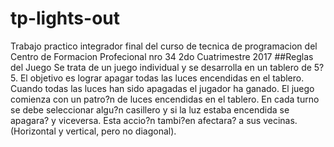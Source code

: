 # tp-lights-out
Trabajo practico integrador final del curso de tecnica de programacion del Centro de Formacion Profecional nro 34 2do Cuatrimestre 2017
##Reglas del Juego
Se trata de un juego individual y se desarrolla en un tablero de 5?5. El objetivo es lograr apagar todas las luces encendidas en el tablero. Cuando todas las luces han sido apagadas el jugador ha ganado.
El juego comienza con un patro?n de luces encendidas en el tablero. En cada turno se debe seleccionar algu?n casillero y si la luz estaba encendida se apagara? y viceversa. Esta accio?n tambi?en afectara? a sus vecinas. (Horizontal y vertical, pero no diagonal).
